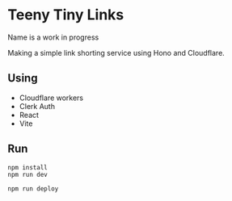 # Teeny Tiny Links

Name is a work in progress

Making a simple link shorting service using Hono and Cloudflare.

## Using

- Cloudflare workers
- Clerk Auth
- React
- Vite

## Run

```
npm install
npm run dev
```

```
npm run deploy
```
